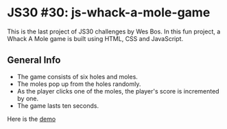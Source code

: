 # JS30 #30: js-whack-a-mole-game
This is the last project of JS30 challenges by Wes Bos. In this fun project, a Whack A Mole game is built using HTML, CSS and JavaScript. 
## General Info
* The game consists of six holes and moles.
* The moles pop up from the holes randomly.
* As the player clicks one of the moles, the player's score is incremented by one.
* The game lasts ten seconds.

Here is the [demo](https://ozrn.github.io/js-whack-a-mole-game/)
